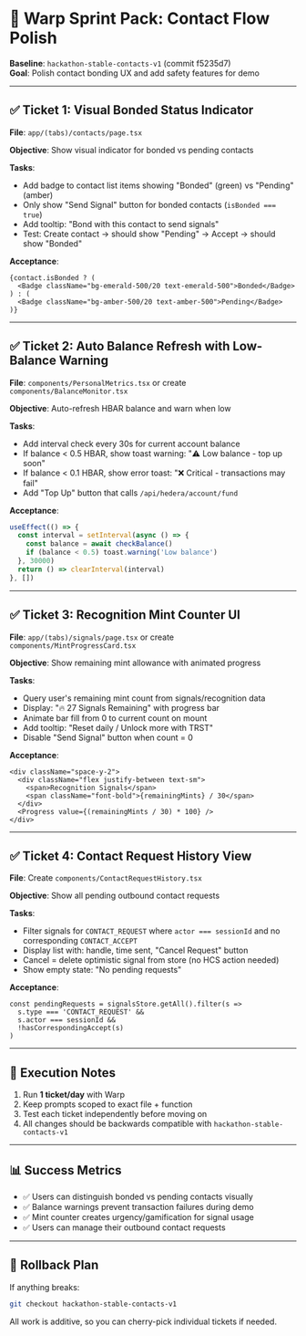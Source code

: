 # 🚀 Warp Sprint Pack: Contact Flow Polish

**Baseline**: `hackathon-stable-contacts-v1` (commit f5235d7)  
**Goal**: Polish contact bonding UX and add safety features for demo

---

## ✅ **Ticket 1: Visual Bonded Status Indicator**

**File**: `app/(tabs)/contacts/page.tsx`

**Objective**: Show visual indicator for bonded vs pending contacts

**Tasks**:
- Add badge to contact list items showing "Bonded" (green) vs "Pending" (amber)
- Only show "Send Signal" button for bonded contacts (`isBonded === true`)
- Add tooltip: "Bond with this contact to send signals"
- Test: Create contact → should show "Pending" → Accept → should show "Bonded"

**Acceptance**:
```tsx
{contact.isBonded ? (
  <Badge className="bg-emerald-500/20 text-emerald-500">Bonded</Badge>
) : (
  <Badge className="bg-amber-500/20 text-amber-500">Pending</Badge>
)}
```

---

## ✅ **Ticket 2: Auto Balance Refresh with Low-Balance Warning**

**File**: `components/PersonalMetrics.tsx` or create `components/BalanceMonitor.tsx`

**Objective**: Auto-refresh HBAR balance and warn when low

**Tasks**:
- Add interval check every 30s for current account balance
- If balance < 0.5 HBAR, show toast warning: "⚠️ Low balance - top up soon"
- If balance < 0.1 HBAR, show error toast: "❌ Critical - transactions may fail"
- Add "Top Up" button that calls `/api/hedera/account/fund`

**Acceptance**:
```ts
useEffect(() => {
  const interval = setInterval(async () => {
    const balance = await checkBalance()
    if (balance < 0.5) toast.warning('Low balance')
  }, 30000)
  return () => clearInterval(interval)
}, [])
```

---

## ✅ **Ticket 3: Recognition Mint Counter UI**

**File**: `app/(tabs)/signals/page.tsx` or create `components/MintProgressCard.tsx`

**Objective**: Show remaining mint allowance with animated progress

**Tasks**:
- Query user's remaining mint count from signals/recognition data
- Display: "🔥 27 Signals Remaining" with progress bar
- Animate bar fill from 0 to current count on mount
- Add tooltip: "Reset daily / Unlock more with TRST"
- Disable "Send Signal" button when count = 0

**Acceptance**:
```tsx
<div className="space-y-2">
  <div className="flex justify-between text-sm">
    <span>Recognition Signals</span>
    <span className="font-bold">{remainingMints} / 30</span>
  </div>
  <Progress value={(remainingMints / 30) * 100} />
</div>
```

---

## ✅ **Ticket 4: Contact Request History View**

**File**: Create `components/ContactRequestHistory.tsx`

**Objective**: Show all pending outbound contact requests

**Tasks**:
- Filter signals for `CONTACT_REQUEST` where `actor === sessionId` and no corresponding `CONTACT_ACCEPT`
- Display list with: handle, time sent, "Cancel Request" button
- Cancel = delete optimistic signal from store (no HCS action needed)
- Show empty state: "No pending requests"

**Acceptance**:
```tsx
const pendingRequests = signalsStore.getAll().filter(s => 
  s.type === 'CONTACT_REQUEST' && 
  s.actor === sessionId &&
  !hasCorrespondingAccept(s)
)
```

---

## 🎯 **Execution Notes**

1. Run **1 ticket/day** with Warp
2. Keep prompts scoped to exact file + function
3. Test each ticket independently before moving on
4. All changes should be backwards compatible with `hackathon-stable-contacts-v1`

---

## 📊 **Success Metrics**

- ✅ Users can distinguish bonded vs pending contacts visually
- ✅ Balance warnings prevent transaction failures during demo
- ✅ Mint counter creates urgency/gamification for signal usage
- ✅ Users can manage their outbound contact requests

---

## 🔄 **Rollback Plan**

If anything breaks:
```bash
git checkout hackathon-stable-contacts-v1
```

All work is additive, so you can cherry-pick individual tickets if needed.
